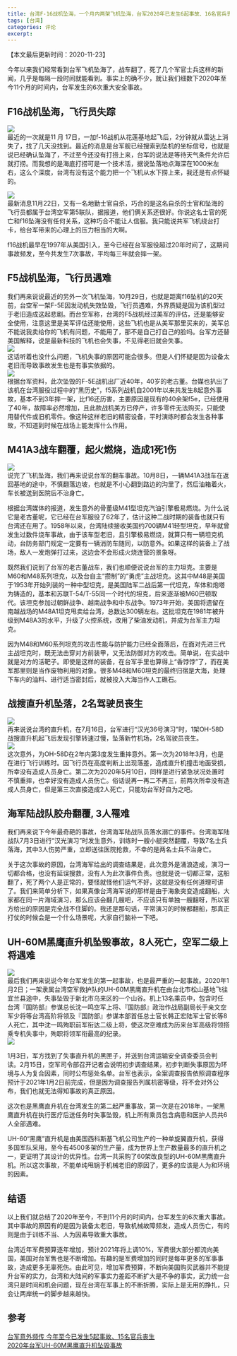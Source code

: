 ```yaml
---
title: 台湾F-16战机坠海，一个月内两架飞机坠海，台军2020年已发生6起事故、16名官兵丧生
tags: [台湾]
categories: 评论
excerpt: 
---
```

【本文最后更新时间：2020-11-23】

今年以来我们经常看到台军飞机坠海了，战车翻了，死了几个军官士兵这样的新闻，几乎是每隔一段时间就能看到。事实上的确不少，就让我们细数下2020年至今11个月的时间内，台军发生的6次重大安全事故。
## F16战机坠海，飞行员失踪
![]({{site.url}}/downloads/f5-taiwan/f-16-0.png)    
最近的一次就是11 月 17日，一加f-16战机从花莲基地起飞后，2分钟就从雷达上消失了，找了几天没找到。最近的消息是台军舰已经搜索到坠机的坐标信号，也就是说已经确认坠海了，不过至今还没有打捞上来，台军的说法是等待天气条件允许后就打捞。而我想的是海底打捞可是一个技术活，据说坠落地点海深在1000米左右，这么个深度，台湾有没有这个能力把一个飞机从水下捞上来，我还是有点怀疑的。

![]({{site.url}}/downloads/f5-taiwan/f-16-1.png)    
最新消息11月22日，又有一名地勤士官自杀，巧合的是这名自杀的士官和坠海的飞行员都属于台湾空军第5联队，据报道，他们俩关系还很好。你说这名士官的死亡和f16坠海没有任何关系，这种巧合不能让人信服。我只能说共军飞机绕台打卡，给台军带来的心理上的压力相当的大啊。

f16战机最早在1997年从美国引入，至今已经在台军服役超过20年时间了，这期间事故频发，至今共发生7次事故，平均每三年就会摔一架。

## F5战机坠海，飞行员遇难
我们再来说说最近的另外一次飞机坠海，10月29日，也就是距离f16坠机的20天前，台空军一架F-5E因发动机失效坠毁，飞行员遇难，外界质疑是因为该机型过于老旧造成这起悲剧。而台空军称，台湾的F5战机经过美军的评估，还是能够安全使用，注意这里是美军评估还能使用，这些飞机也是从美军那里买来的，美军总不能说我卖给你的飞机有问题，不能用了，那不是自己打自己的脸吗。台军方还替美国解释，说是最新科技的飞机也会失事，不见得老旧就会失事。  
![]({{site.url}}/downloads/f5-taiwan/f5.png)    
这话听着也没什么问题，飞机失事的原因可能会很多。但是人们怀疑是因为设备太老旧而导致事故发生也是有事实依据的。  
![]({{site.url}}/downloads/f5-taiwan/f5-crash.png)  
根据台军资料，此次坠毁的F-5E战机出厂近40年，40岁的老古董。台媒也扒出了该机在台湾服役过程中的“黑历史”，f5系列战机自2001年以来共发生8起意外事故，基本不到3年摔一架，比f16还历害，主要原因是现有的40余架f5e，已经使用了40年，故障率必然增加，且此款战机美方已停产，许多零件无法购买，只能使用替代件或旧机零件。像这种这样老旧的精密设备，平时演练时都会发生各种事故，不知道到时候在战场上能发挥什么作用。

## M41A3战车翻覆，起火燃烧，造成1死1伤
![]({{site.url}}/downloads/f5-taiwan/m41.png)  
说完了飞机坠海，我们再来说说台军的翻车事故。10月8日，一辆M41A3战车在返回基地的途中，不慎翻落边坡，也就是不小心翻到路边的沟里了，然后油箱着火，车长被送到医院后不治身亡。

根据台湾媒体的报道，发生意外的骨董级M41型坦克汽油引擎极易燃烧。为什么说它是老古董呢，它已经在台军服役了62年了，估计这种二战时期的装备也就只有台湾还在用了。1958年以来，台湾陆续接收美国约700辆M41轻型坦克，早年就曾发生过数件烧车事故，由于该车型老旧，且引擎极易燃烧，就算只有一辆坦克机动，台防务部门规定一定要有一辆消防车随同，以防意外。如果这样的装备上了战场，敌人一发炮弹打过来，这边会不会形成火烧连营的景象呀。

既然我们说到了台军的老古董战车，我们也顺便说说台军的主力坦克。主要是M60和M48系列坦克，以及台自主“攒制”的“勇虎”主战坦克。这其中M48是美国于1953年开始列装的一种中型坦克，是美国陆军二战后第一代坦克，车体和炮塔为铸造的，基本和苏联T-54/T-55同一个时代的坦克，后来逐渐被M60巴顿取代。该坦克参加过朝鲜战争、越南战争和中东战争。1973年开始，美国将遗留在南越战场的M48A1坦克甩卖给台湾，总数达300辆左右。这批坦克在1981年被升级到M48A3的水平，升级了火控系统，改用了柴油发动机，并成为台军主力坦克。

因为M48和M60系列坦克的攻击性能与防护能力已经全面落后，在面对先进三代主战坦克时，既无法击穿对方前装甲，又无法防御对方的攻击。简单说，在实战中就是对方的活靶子。即使是这样的装备，在台军手里也算得上“香饽饽”了，而在美军那里则是当作废物利用的对象。很多M48和M60坦克的最终归宿是大海，处理下车内的油料、进行适当密封后，就被投入大海当作人工礁石。

## 战搜直升机坠落，2名驾驶员丧生
![]({{site.url}}/downloads/f5-taiwan/oh-58d.png)  
再来说说台湾的直升机，在7月16日，台军进行“汉光36号演习”时，1架OH-58D战搜直升机起飞后发现引擎转速过慢，坠落新竹机场，2名驾驶员丧生。  
![]({{site.url}}/downloads/f5-taiwan/oh-58d-event.png)  
这次意外，为OH-58D在2年内第3度发生重摔意外。第一次为2018年3月，也是在进行飞行训练时。因飞行员在高度判断上出现落差，造成直升机撞击地面受损，所幸没有造成人员身亡。第二次为2020年5月10日，同样是进行紧急状况处置时不慎重摔，也幸好没有造成人员伤亡。俗话说再一再二不再三，前两次所幸没有造成人员身亡，但是第三次直接造成2人死亡，只能劝台军好自为之吧。

## 海军陆战队胶舟翻覆, 3人罹难
我们再来说下今年最奇葩的事故，台湾海军陆战队员落水溺亡的事件。台湾海军陆战队7月3日进行“汉光演习”时发生意外，训练时一艘小艇突然翻覆，导致7名士兵落海，其中3人伤势严重，立即送往医院抢救，不幸的是两名士兵不治身亡。

关于这次事故的原因，台湾海军给出的调查结果是，此次意外是涌浪造成，演习一切都合格，也没有延误搜救，没有人为此次事件负责。也就是说一切都正常，这船翻了，死了两个人是正常的，要怪就怪他们运气不好，这就是没有任何道理可讲了。我们来简单分析下，如果真像台湾海军说的那样是由于海象突变造成翻船，大家都在同一片海域演习，那么应该会翻几艘吧，不应该只有单独一艘翻呀，所以官方给出的原因是完全战不住脚的。我还是那句话，平常演习的时候都翻船，那真正打仗的时候会是一个什么场景呢，大家自行脑补一下吧。

## UH-60M黑鹰直升机坠毁事故，8人死亡，空军二级上将遇难
![]({{site.url}}/downloads/f5-taiwan/UH-60M.png)    
最后我们再来说说今年台军发生的第一起事故，也是最严重的一起事故。2020年1月2日；一架隶属台湾空军救护队的UH-60M黑鹰直升机在由台北市松山基地飞往宜兰县途中，失事坠毁于新北市乌来区的一个山谷。机上13名乘员中，包含时任台湾『国防部』参谋总长沈一鸣空军上将、『国防部』政治作战局副局长于亲文空军少将等台湾高阶将领及『国防部』参谋本部首任总士官长韩正宏陆军士官长等8人死亡，其中沈一鸣殉职前军衔达二级上将，使这次空难成为历来台军高级将领搭乘专机失事中，殉职将领军衔最高的纪录。  
![]({{site.url}}/downloads/f5-taiwan/UH-60M-people.png)  
 
1月3日，军方找到了失事直升机的黑匣子，并送到台湾运输安全调查委员会判读。2月15日，空军司令部召开记者会说明初步调查结果，初步判断失事原因为环境与人为复合因素，同时公布惩处名单。台军也表示，全案调查报告依照调查程序预计于2021年1月2日前完成，但是因为调查报告列属机密等级，将不会对外公布，我们也就无法得知事故的真正原因。

这次也是黑鹰直升机在台湾发生的第二起严重事故，第一次是在2018年，一架黑鹰直升机在执行医疗后送任务时失事坠毁，机上所有乘员包含病患和医护人员共6人全部遇难。 

UH-60“黑鹰”直升机是由美国西科斯基飞机公司生产的一种单旋翼直升机，获得多国军队采用，至今有4500多架的生产量，成为世界上生产数量最多的直升机之一，更证明了其设计的优异性。台湾一共采购了60架改良型的UH-60M黑鹰直升机。所以这次事故，不能单纯甩锅于机械老旧的原因了，更多的应该是人为和环境的因素。
## 结语
以上我们就总结了2020年至今，不到11个月的时间内，台军发生的6次重大事故。其中事故的原因有的是因为装备太老旧，导致机械故障频发，造成人员伤亡，有的则是由于训练不当、人为因素导致重大事故。

台湾近年军费预算逐年增加，预计2021年将上调10%，军费很大部分都流向美国，美国对台军售也是不断增加。有趣的是军费增加的同时是每年更多的军事事故，造成更多无辜死伤。由此可见，增加军费预算，不断向美国购买武器并不能提升台军的实力，台湾和大陆间的军事实力差距不断扩大是不争的事实，武力统一台湾只是时间和机会问题，现在台湾在军事上的不断折腾，实际上是无用的挣扎，只会让两岸统一的脚步越来越快。

## 参考 
[台军意外频传 今年至今已发生5起事故、15名官兵丧生](http://www.taiwan.cn/taiwan/jsxw/202010/t20201030_12304134.htm)  
[2020年台军UH-60M黑鹰直升机坠毁事故](https://zh.wikipedia.org/wiki/2020%E5%B9%B4%E4%B8%AD%E8%8F%AF%E6%B0%91%E5%9C%8B%E7%A9%BA%E8%BB%8DUH-60M%E9%BB%91%E9%B7%B9%E7%9B%B4%E5%8D%87%E6%A9%9F%E5%A2%9C%E6%AF%80%E4%BA%8B%E6%95%85)












